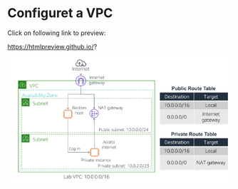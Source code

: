 # Configuret a VPC

Click on following link to preview:

https://htmlpreview.github.io/?

![Screenshot](image.png)